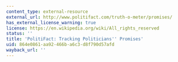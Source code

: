 ```yaml
---
content_type: external-resource
external_url: http://www.politifact.com/truth-o-meter/promises/
has_external_license_warning: true
license: https://en.wikipedia.org/wiki/All_rights_reserved
status: ''
title: 'PolitiFact: Tracking Politicians'' Promises'
uid: 864e0861-aa92-466b-a6c3-d8f790d57afd
wayback_url: ''
---
```

